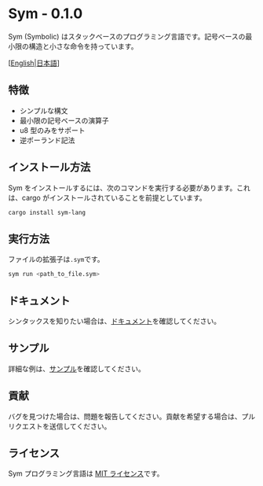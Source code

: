 # Sym - 0.1.0

Sym (Symbolic) はスタックベースのプログラミング言語です。記号ベースの最小限の構造と小さな命令を持っています。

[[English](https://github.com/Q0tzly/sym/blob/main/README.md)|[日本語](https://github.com/Q0tzly/sym/blob/main/docs/README.ja.md)]

## 特徴
- シンプルな構文
- 最小限の記号ベースの演算子
- u8 型のみをサポート
- 逆ポーランド記法

## インストール方法

Sym をインストールするには、次のコマンドを実行する必要があります。これは、cargo がインストールされていることを前提としています。

``` sh
cargo install sym-lang
```

## 実行方法

ファイルの拡張子は`.sym`です。

``` sh
sym run <path_to_file.sym>
```

## ドキュメント

シンタックスを知りたい場合は、[ドキュメント](https://github.com/Q0tzly/sym/tree/main/docs)を確認してください。

## サンプル

詳細な例は、[サンプル](https://github.com/Q0tzly/sym/tree/main/examples)を確認してください。

## 貢献

バグを見つけた場合は、問題を報告してください。貢献を希望する場合は、プルリクエストを送信してください。

## ライセンス

Sym プログラミング言語は [MIT ライセンス](https://github.com/Q0tzly/sym/blob/main/LICENSE)です。
